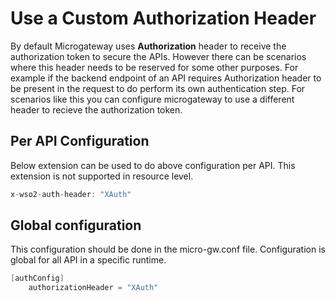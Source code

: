 # Use a Custom Authorization Header

By default Microgateway uses **Authorization** header to receive the authorization token to secure the APIs. However there can be scenarios where this header needs to be reserved for some other purposes. For example if the backend endpoint of an API requires Authorization header to be present in the request to do perform its own authentication step. For scenarios like this you can configure microgateway to use a different header to recieve the authorization token.

## Per API Configuration

Below extension can be used to do above configuration per API. This extension is not supported in resource level.

``` java tab="Adding open API extension inside the definition"
x-wso2-auth-header: "XAuth"
```

## Global configuration

This configuration should be done in the micro-gw.conf file. Configuration is global for all API in a specific runtime.

``` java tab="Adding configuration"
[authConfig]
    authorizationHeader = "XAuth"
```
